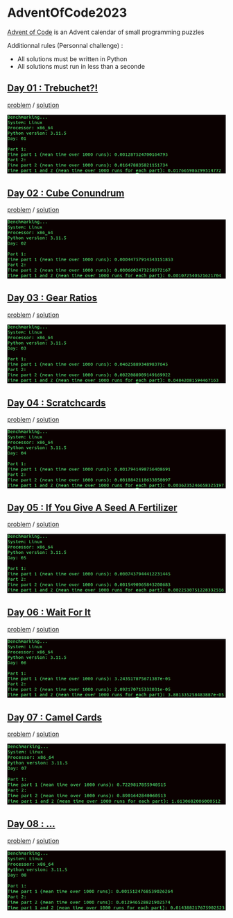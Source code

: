 # AdventOfCode2023
[Advent of Code](https://adventofcode.com/2023/about) is an Advent calendar of small programming puzzles

Additionnal rules (Personnal challenge) :
- All solutions must be written in Python
- All solutions must run in less than a seconde



## [Day 01 : Trebuchet?!](https://adventofcode.com/2023/day/1)

[problem](https://adventofcode.com/2023/day/1) / [solution](./day01/)

![Benchmark day 01](benchmarks/day01.png)

## [Day 02 : Cube Conundrum](https://adventofcode.com/2023/day/2)

[problem](https://adventofcode.com/2023/day/2) / [solution](./day02/)

![Benchmark day 02](benchmarks/day02.png)

## [Day 03 : Gear Ratios](https://adventofcode.com/2023/day/3)

[problem](https://adventofcode.com/2023/day/3) / [solution](./day03/)

![Benchmark day 03](benchmarks/day03.png)

## [Day 04 : Scratchcards](https://adventofcode.com/2023/day/4)

[problem](https://adventofcode.com/2023/day/4) / [solution](./day04/)

![Benchmark day 04](benchmarks/day04.png)

## [Day 05 : If You Give A Seed A Fertilizer](https://adventofcode.com/2023/day/5)

[problem](https://adventofcode.com/2023/day/5) / [solution](./day05/)

![Benchmark day 05](benchmarks/day05.png)

## [Day 06 : Wait For It](https://adventofcode.com/2023/day/6)

[problem](https://adventofcode.com/2023/day/6) / [solution](./day06/)

![Benchmark day 06](benchmarks/day06.png)

## [Day 07 : Camel Cards](https://adventofcode.com/2023/day/7)

[problem](https://adventofcode.com/2023/day/7) / [solution](./day07/)

![Benchmark day 07](benchmarks/day07.png)

## [Day 08 : ...](https://adventofcode.com/2023/day/8)

[problem](https://adventofcode.com/2023/day/8) / [solution](./day08/)

![Benchmark day 08](benchmarks/day08.png)